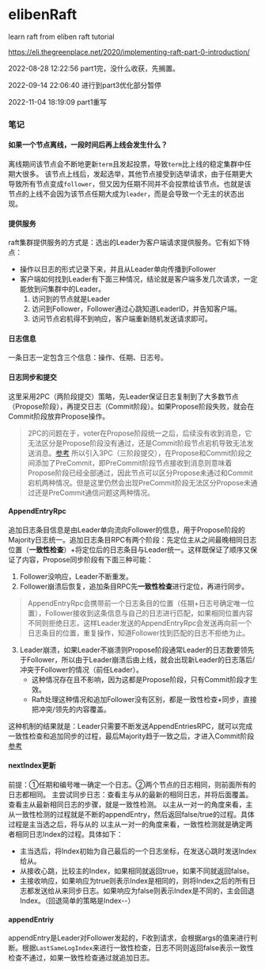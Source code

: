# elibenRaft
learn raft from eliben raft tutorial

https://eli.thegreenplace.net/2020/implementing-raft-part-0-introduction/

2022-08-28 12:22:56 part1完，没什么收获，先搁置。

2022-09-14 22:06:40 进行到part3优化部分暂停 


2022-11-04 18:19:09 part1重写

### 笔记
#### 如果一个节点离线，一段时间后再上线会发生什么？
离线期间该节点会不断地更新`term`且发起投票，导致`term`比上线的稳定集群中任期大很多。
该节点上线后，发起选举，其他节点接受到选举请求，由于任期更大导致所有节点变成`follower`，但又因为任期不同并不会投票给该节点。也就是该节点的上线不会因为该节点任期大成为`leader`，而是会导致一个无主的状态出现。

#### 提供服务
raft集群提供服务的方式是：选出的Leader为客户端请求提供服务。它有如下特点：

- 操作以日志的形式记录下来，并且从Leader单向传播到Follower
- 客户端如何找到Leader有下面三种情况，结论就是客户端多发几次请求，一定能放到问集群中的Leader。
    1. 访问到的节点就是Leader
    2. 访问到Follower，Follower通过心跳知道LeaderID，并告知客户端。
    3. 访问节点宕机得不到响应，客户端重新随机发送请求即可。
#### 日志信息
一条日志一定包含三个信息：操作、任期、日志号。
#### 日志同步和提交
这里采用2PC（两阶段提交）策略，先Leader保证日志复制到了大多数节点（Propose阶段），再提交日志（Commit阶段）。如果Propose阶段失败，就会在Commit阶段放弃Propose操作。
> 2PC的问题在于，voter在Propose阶段统一之后，后续没有收到消息，它无法区分是Propose阶段没有通过，还是Commit阶段节点宕机导致无法发送消息。[参考](https://zhuanlan.zhihu.com/p/35298019)
> 所以引入3PC（三阶段提交），在Propose和Commit阶段之间添加了PreCommit，即PreCommit阶段节点接收到消息则意味着Propose阶段已经全部通过，因此节点可以区分Propose未通过和Commit宕机两种情况。但是这里仍然会出现PreCommit阶段无法区分Propose未通过还是PreCommit通信问题这两种情况。

#### AppendEntryRpc
追加日志条目信息是由Leader单向流向Follower的信息，用于Propose阶段的Majority日志统一。追加日志条目RPC有两个阶段：先定位主从之间最晚相同日志位置（**一致性检查**）+将定位后的日志条目与Leader统一。这样既保证了顺序又保证了内容，Propose同步阶段有下面三种可能：

1. Follower没响应，Leader不断重发。
2. Follower崩溃后恢复，追加条目RPC先**一致性检查**进行定位，再进行同步。
> AppendEntryRpc会携带前一个日志条目的位置（任期+日志号确定唯一位置），Follower接收到这条信息与自己的日志进行匹配，如果相同位置内容不同则拒绝日志，这样Leader发送的AppendEntryRpc会发送再向前一个日志条目的位置，重复操作，知道Follower找到匹配的日志不拒绝为止。

3. Leader崩溃，如果Leader不崩溃则Propose阶段通常Leader的日志数要领先于Follower，所以由于Leader崩溃后由上线，就会出现新Leader的日志落后/冲突于Follower的情况（前任Leader）。
    - 这种情况存在且不影响，因为这都是Propose阶段，只有Commit阶段才生效。
    - Raft处理这种情况和追加Follower没有区别，都是一致性检查+同步，直接把冲突/领先的内容覆盖。

这种机制的结果就是：Leader只需要不断发送AppendEntriesRPC，就可以完成一致性检查和追加同步的过程，最后Majority趋于一致之后，才进入Commit阶段
[参考](https://www.bilibili.com/video/BV1VY4y1e7px/?spm_id_from=333.788&vd_source=1909dad7cca671c67a4883b99993d9f2)
#### nextIndex更新
前提：①任期和编号唯一确定一个日志。②两个节点的日志相同，则前面所有的日志都相同。
主尝试同步日志：查看主与从的最新的相同日志，并将后面覆盖。查看主从最新相同日志的步骤，就是一致性检测。
以主从一对一的角度来看，主从一致性检测的过程就是不断的appendEntry，然后返回false/true的过程。具体过程是主当选之后，将与从的
以主从一对一的角度来看，一致性检测就是确定两者相同日志Index的过程。具体如下：

- 主当选后，将Index初始为自己最后的一个日志坐标，在发送心跳时发送Index给从。
- 从接收心跳，比较主的Index，如果相同就返回true，如果不同就返回false。
- 主接收响应，如果响应为true则表示Index是相同的，则将Index之后的所有日志都发送给从来同步日志。如果响应为false则表示Index是不同的，主会回退Index。（回退简单的策略是Index--）
#### appendEntriy
appendEntry是Leader对Follower发起的，F收到请求，会根据args的值来进行判断。根据`LastSameLogIndex`来进行一致性检查，日志不同则返回false表示一致性检查不通过，如果一致性检查通过就追加日志。
